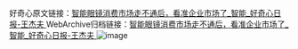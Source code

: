 好奇心原文链接：[智能眼镜消费市场走不通后，看准企业市场了_智能_好奇心日报-王杰夫 ](https://www.qdaily.com/articles/10820.html)
WebArchive归档链接：[智能眼镜消费市场走不通后，看准企业市场了_智能_好奇心日报-王杰夫 ](http://web.archive.org/web/20190623163239/https://www.qdaily.com/articles/10820.html)
![image](http://ww3.sinaimg.cn/large/007d5XDply1g3wcs8x6yuj30u031dhdt)